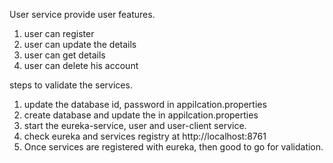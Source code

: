 User service provide user features.
1. user can register
2. user can update the details
3. user can get details
4. user can delete his account

steps to validate the services.
1. update the database id, password in appilcation.properties 
2. create database and update the in appilcation.properties 
3. start the eureka-service, user and user-client service.
4. check eureka and services registry at http://localhost:8761 
5. Once services are registered with eureka, then good to go for validation.
